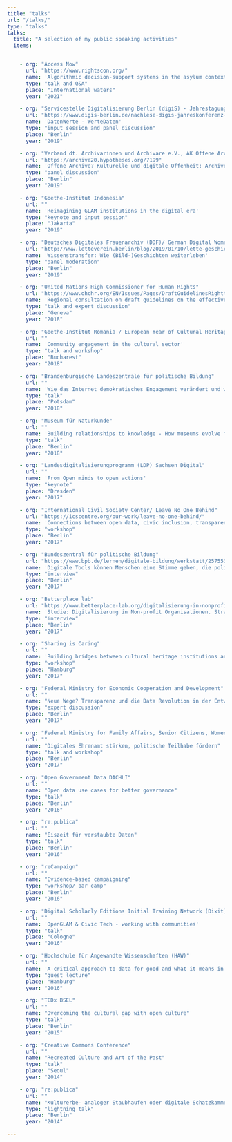 ```yaml
---
title: "talks"
url: "/talks/"
type: "talks"
talks:
  title: "A selection of my public speaking activities"
  items:


    - org: "Access Now"
      url: "https://www.rightscon.org/"
      name: 'Algorithmic decision-support systems in the asylum context: How do states seek to legitimize their use? Examples from Germany'
      type: "talk and Q&A"
      place: "International waters"
      year: "2021"

    - org: "Servicestelle Digitalisierung Berlin (digiS) - Jahrestagung"
      url: "https://www.digis-berlin.de/nachlese-digis-jahreskonferenz-2019-wertedaten-datenwerte/"
      name: 'DatenWerte - WerteDaten'
      type: "input session and panel discussion"
      place: "Berlin"
      year: "2019"

    - org: "Verband dt. Archivarinnen und Archivare e.V., AK Offene Archive"
      url: "https://archive20.hypotheses.org/7199"
      name: 'Offene Archive? Kulturelle und digitale Offenheit: Archive im Spannungsfeld von Netz- und Kulturpolitik'
      type: "panel discussion"
      place: "Berlin"
      year: "2019"

    - org: "Goethe-Institut Indonesia"
      url: ""
      name: 'Reimagining GLAM institutions in the digital era'
      type: "keynote and input session"
      place: "Jakarta"
      year: "2019"

    - org: "Deutsches Digitales Frauenarchiv (DDF)/ German Digital Women's Archive"
      url: "http://www.letteverein.berlin/blog/2019/01/10/lette-geschichte-zur-berufsausbildung-von-frauen-jetzt-digitalisiert/"
      name: 'Wissenstransfer: Wie (Bild-)Geschichten weiterleben'
      type: "panel moderation"
      place: "Berlin"
      year: "2019"

    - org: "United Nations High Commissioner for Human Rights"
      url: "https://www.ohchr.org/EN/Issues/Pages/DraftGuidelinesRighttoParticipationPublicAffairs.aspx"
      name: 'Regional consultation on draft guidelines on the effective implementation of the right to participate in public affairs “Technology and social media: opportunities and challenges to strengthen equal and meaningful participation”'
      type: "talk and expert discussion"
      place: "Geneva"
      year: "2018"

    - org: "Goethe-Institut Romania / European Year of Cultural Heritage"
      url: ""
      name: 'Community engagement in the cultural sector'
      type: "talk and workshop"
      place: "Bucharest"
      year: "2018"

    - org: "Brandenburgische Landeszentrale für politische Bildung"
      url: ""
      name: 'Wie das Internet demokratisches Engagement verändert und wie wir damit umgehen'
      type: "talk"
      place: "Potsdam"
      year: "2018"

    - org: "Museum für Naturkunde"
      url: ""
      name: 'Building relationships to knowledge - How museums evolve from keepers to sharers'
      type: "talk"
      place: "Berlin"
      year: "2018"

    - org: "Landesdigitalisierungprogramm (LDP) Sachsen Digital"
      url: ""
      name: 'From Open minds to open actions'
      type: "keynote"
      place: "Dresden"
      year: "2017"

    - org: "International Civil Society Center/ Leave No One Behind"
      url: "https://icscentre.org/our-work/leave-no-one-behind/"
      name: 'Connections between open data, civic inclusion, transparency and accountability'
      type: "workshop"
      place: "Berlin"
      year: "2017"

    - org: "Bundeszentral für politische Bildung"
      url: "https://www.bpb.de/lernen/digitale-bildung/werkstatt/257553/digitale-tools-koennen-menschen-eine-stimme-geben-die-politisch-wenig-gehoert-werden-"
      name: 'Digitale Tools können Menschen eine Stimme geben, die politisch wenig gehört werden'
      type: "interview"
      place: "Berlin"
      year: "2017"

    - org: "Betterplace lab"
      url: "https://www.betterplace-lab.org/digitalisierung-in-nonprofit-organisationen"
      name: 'Studie: Digitalisierung in Non-profit Organisationen. Strategien, Kultur und Kompetenzen im digitalen Wandel'
      type: "interview"
      place: "Berlin"
      year: "2017"

    - org: "Sharing is Caring"
      url: ""
      name: 'Building bridges between cultural heritage institutions and tech communities'
      type: "workshop"
      place: "Hamburg"
      year: "2017"

    - org: "Federal Ministry for Economic Cooperation and Development"
      url: ""
      name: "Neue Wege? Transparenz und die Data Revolution in der Entwicklungszusammenarbeit"
      type: "expert discussion"
      place: "Berlin"
      year: "2017"

    - org: "Federal Ministry for Family Affairs, Senior Citizens, Women and Youth"
      url: ""
      name: "Digitales Ehrenamt stärken, politische Teilhabe fördern"
      type: "talk and workshop"
      place: "Berlin"
      year: "2017"

    - org: "Open Government Data DACHLI"
      url: ""
      name: "Open data use cases for better governance"
      type: "talk"
      place: "Berlin"
      year: "2016"

    - org: "re:publica"
      url: ""
      name: "Eiszeit für verstaubte Daten"
      type: "talk"
      place: "Berlin"
      year: "2016"

    - org: "reCampaign"
      url: ""
      name: "Evidence-based campaigning"
      type: "workshop/ bar camp"
      place: "Berlin"
      year: "2016"

    - org: "Digital Scholarly Editions Initial Training Network (Dixit)"
      url: ""
      name: 'OpenGLAM & Civic Tech - working with communities'
      type: "talk"
      place: "Cologne"
      year: "2016"

    - org: "Hochschule für Angewandte Wissenschaften (HAW)"
      url: ""
      name: 'A critical approach to data for good and what it means in practice'
      type: "guest lecture"
      place: "Hamburg"
      year: "2016"

    - org: "TEDx BSEL"
      url: ""
      name: "Overcoming the cultural gap with open culture"
      type: "talk"
      place: "Berlin"
      year: "2015"

    - org: "Creative Commons Conference"
      url: ""
      name: "Recreated Culture and Art of the Past"
      type: "talk"
      place: "Seoul"
      year: "2014"

    - org: "re:publica"
      url: ""
      name: "Kulturerbe- analoger Staubhaufen oder digitale Schatzkammer?"
      type: "lightning talk"
      place: "Berlin"
      year: "2014"

---
```

